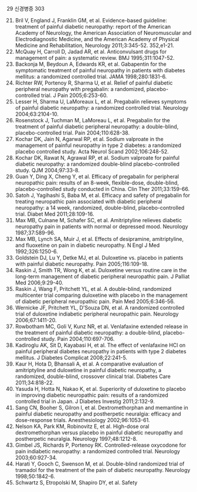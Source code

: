 29 신경병증 303

21. Bril V, England J, Franklin GM, et al. Evidence-based guideline: treatment of painful diabetic neuropathy: report of the American Academy of Neurology, the American Association of Neuromuscular and Electrodiagnostic Medicine, and the American Academy of Physical Medicine and Rehabilitation, Neurology 2011;3:345-52. 352,e1-21.
22. McQuay H, Carroll D, Jadad AR, et al. Anticonvulsant drugs for management of pain: a systematic review. BMJ 1995;311:1047-52.
23. Backonja M, Beydoun A, Edwards KR, et al. Gabapentin for the symptomatic treatment of painful neuropathy in patients with diabetes mellitus: a randomized controlled trial. JAMA 1998;280:1831-6.
24. Richter RW, Portenoy R, Sharma U, et al. Relief of painful diabetic peripheral neuropathy with pregabalin: a randomized, placebo-controlled trial. J Pain 2005;6:253-60.
25. Lesser H, Sharma U, LaMoreaux L, et al. Pregabalin relieves symptoms of painful diabetic neuropathy: a randomized controlled trial. Neurology 2004;63:2104-10.
26. Rosenstock J, Tuchman M, LaMoreau L, et al. Pregabalin for the treatment of painful diabetic peripheral neuropathy: a double-blind, placebo-controlled trial. Pain 2004;110:628-38.
27. Kochar DK, Jain N, Agarwal RP, et al. Sodium valproate in the management of painful neuropathy in type 2 diabetes: a randomized placebo controlled study. Acta Neurol Scand 2002;106:248-52.
28. Kochar DK, Rawat N, Agrawal RP, et al. Sodium valproate for painful diabetic neuropathy: a randomized double-blind placebo-controlled study. QJM 2004;97:33-8.
29. Guan Y, Ding X, Cheng Y, et al. Efficacy of pregabalin for peripheral neuropathic pain: results of an 8-week, flexible-dose, double-blind, placebo-controlled study conducted in China. Clin Ther 2011;33:159-66.
30. Satoh J, Yagihashi S, Baba M, et al. Efficacy and safety of pregabalin for treating neuropathic pain associated with diabetic peripheral neuropathy: a 14 week, randomized, double-blind, placebo-controlled trial. Diabet Med 2011;28:109-16.
31. Max MB, Culnane M, Schafer SC, et al. Amitriptyline relieves diabetic neuropathy pain in patients with normal or depressed mood. Neurology 1987;37:589-96.
32. Max MB, Lynch SA, Muir J, et al. Effects of desipramine, amitriptyline, and fluoxetine on pain in diabetic neuropathy. N Engl J Med 1992;326:1250-6.
33. Goldstein DJ, Lu Y, Detke MJ, et al. Duloxetine vs. placebo in patients with painful diabetic neuropathy. Pain 2005;116:109-18.
34. Raskin J, Smith TR, Wong K, et al. Duloxetine versus routine care in the long-term management of diabetic peripheral neuropathic pain. J Palliat Med 2006;9:29-40.
35. Raskin J, Wang F, Pritchett YL, et al. A double-blind, randomized multicenter trial comparing duloxetine with placebo in the management of diabetic peripheral neuropathic pain. Pain Med 2005;6:346-56.
36. Wernicke JF, Pritchett YL, D'Souza DN, et al. A randomized controlled trial of duloxetine indiabetic peripheral neuropathic pain. Neurology 2006;67:1411-20.
37. Rowbotham MC, Goli V, Kunz NR, et al. Venlafaxine extended release in the treatment of painful diabetic neuropathy: a double-blind, placebo-controlled study. Pain 2004;110:697-706.
38. Kadiroglu AK, Sit D, Kayabasi H, et al. The effect of venlafaxine HCl on painful peripheral diabetes neuropathy in patients with type 2 diabetes mellitus. J Diabetes Complicat 2008;22:241-5.
39. Kaur H, Hota D, Bhansali A, et al. A comparative evaluation of amitriptyline and duloxetine in painful diabetic neuropathy, a randomized, double-blind, crossover clinical trial. Diabetes Care 2011;34:818-22.
40. Yasuda H, Hotta N, Nakao K, et al. Superiority of duloxetine to placebo in improving diabetic neuropathic pain: results of a randomized controlled trial in Japan. J Diabetes Investig 2011;2:132-9.
41. Sang CN, Booher S, Gilron I, et al. Dextromethorphan and memantine in painful diabetic neuropathy and postherpetic neuralgia: efficacy and dose-response trials. Anesthesiology 2002;96:1053-61.
42. Nelson KA, Park KM, Robinovitz E, et al. High-dose oral dextromethorphan versus placebo in painful diabetic neuropathy and postherpetic neuralgia. Neurology 1997;48:1212-8.
43. Gimbel JS, Richards P, Portenoy RK. Controlled-release oxycodone for pain indiabetic neuropathy: a randomized controlled trial. Neurology 2003;60:927-34.
44. Harati Y, Gooch C, Swenson M, et al. Double-blind randomized trial of tramadol for the treatment of the pain of diabetic neuropathy. Neurology 1998;50:1842-6.
45. Schwartz S, Etropolski M, Shapiro DY, et al. Safety
